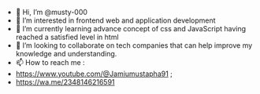 - 👋 Hi, I’m @musty-000
- 👀 I’m interested in frontend web and application development
- 🌱 I’m currently learning advance concept of css and JavaScript having reached a satisfied level in html
- 💞️ I’m looking to collaborate on tech companies that can help improve my knowledge and understanding.
- 📫 How to reach me :
- https://www.youtube.com/@Jamiumustapha91 ;
- https://wa.me/2348146216591

